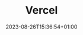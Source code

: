 ---
title: "Vercel"
description: ""
icon: "cloud"
date: "2023-08-26T15:36:54+01:00"
lastmod: "2023-08-26T15:36:54+01:00"
draft: true
toc: true
weight: 999
---